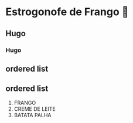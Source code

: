 # Estrogonofe de Frango :chicken:

## Hugo

### Hugo

## ordered list

## ordered list
1.  FRANGO
2. 	CREME DE LEITE
3.	BATATA PALHA





